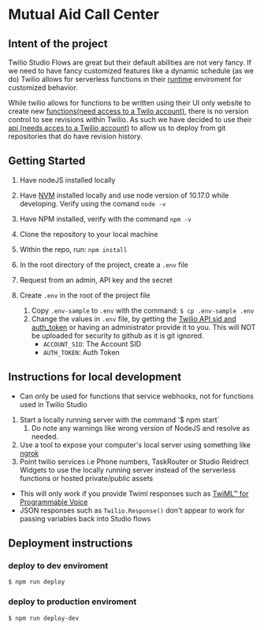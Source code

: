 # Mutual Aid Call Center

## Intent of the project

Twilio Studio Flows are great but their default abilities are not very fancy. If we need to have fancy customized features like a dynamic schedule (as we do) Twilio allows for serverless functions in their [runtime](https://www.twilio.com/docs/runtime) enviroment for customized behavior.

While twilio allows for functions to be written using their UI only website to create new [functions(need access to a Twilo account)](https://www.twilio.com/console/functions/manage), there is no version control to see revisions within Twilio. As such we have decided to use their [api (needs acces to a Twilio account)](https://www.twilio.com/console/functions/api) to allow us to deploy from git repositories that do have revision history.

## Getting Started

1. Have nodeJS installed locally
2. Have [NVM](https://github.com/nvm-sh/nvm#installation-and-update "Node Version Manager") installed locally and use node version of 10.17.0 while developing. Verify using the comand `node -v`
3. Have NPM installed, verify with the command `npm -v`
4. Clone the repository to your local machine
5. Within the repo, run: `npm install`
6. In the root directory of the project, create a `.env` file
7. Request from an admin, API key and the secret
8. Create `.env` in the root of the project file

   1. Copy `.env-sample` to `.env` with the command: `$ cp .env-sample .env`
   2. Change the values in `.env` file, by getting the [Twilio API sid and auth_token](https://www.twilio.com/console/project/settings) or having an administrator provide it to you. This will NOT be uploaded for security to github as it is git ignored.
      - `ACCOUNT_SID`: The Account SID
      - `AUTH_TOKEN`: Auth Token

## Instructions for local development

- Can only be used for functions that service webhooks, not for functions used in Twilio Studio

1. Start a locally running server with the command '\$ npm start`
   1. Do note any warnings like wrong version of NodeJS and resolve as needed.
2. Use a tool to expose your computer's local server using something like [ngrok](https://ngrok.com/)
3. Point twilio services i.e Phone numbers, TaskRouter or Studio Reidrect Widgets to use the locally running server instead of the serverless functions or hosted private/public assets

- This will only work if you provide Twiml responses such as [TwiML™ for Programmable Voice](https://www.twilio.com/docs/voice/twiml)
- JSON responses such as `Twilio.Response()` don't appear to work for passing variables back into Studio flows

## Deployment instructions

### deploy to dev enviroment

`$ npm run deploy`

### deploy to production enviroment

`$ npm run deploy-dev`
